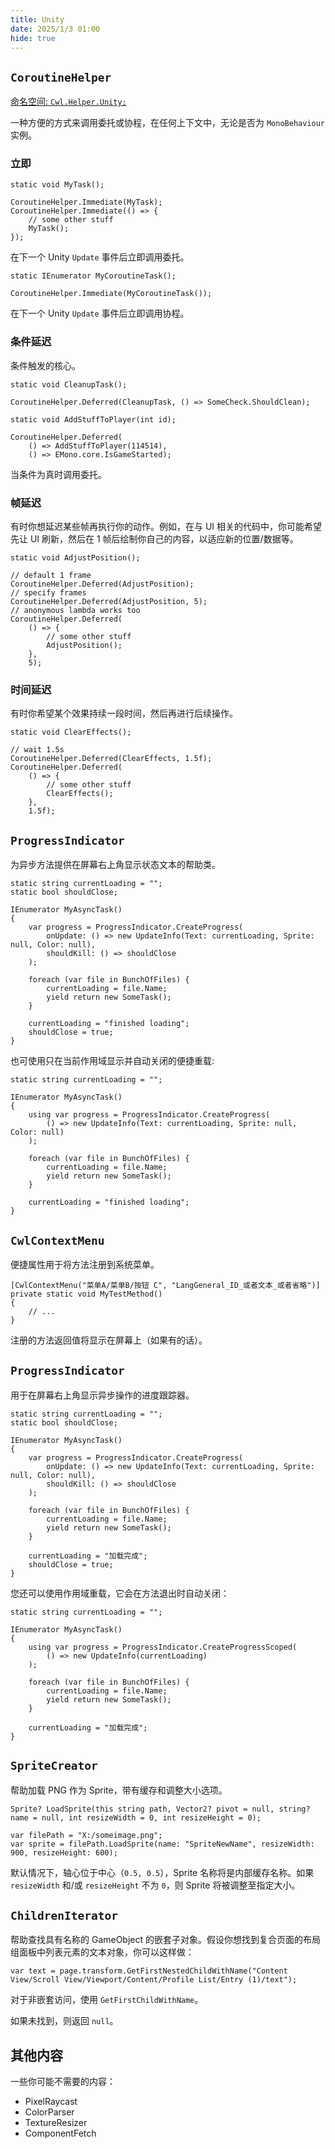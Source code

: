 ```yaml
---
title: Unity
date: 2025/1/3 01:00
hide: true
---
```


## `CoroutineHelper`

[命名空间: `Cwl.Helper.Unity;`](https://github.com/gottyduke/Elin.Plugins/tree/master/CustomWhateverLoader/Helper/Unity)

一种方便的方式来调用委托或协程，在任何上下文中，无论是否为 `MonoBehaviour` 实例。

### 立即
```cs:no-line-numbers
static void MyTask();

CoroutineHelper.Immediate(MyTask);
CoroutineHelper.Immediate(() => {
    // some other stuff
    MyTask();
});
```

在下一个 Unity `Update` 事件后立即调用委托。

```cs:no-line-numbers
static IEnumerator MyCoroutineTask();

CoroutineHelper.Immediate(MyCoroutineTask());
```

在下一个 Unity `Update` 事件后立即调用协程。

### 条件延迟

条件触发的核心。
```cs:no-line-numbers
static void CleanupTask();

CoroutineHelper.Deferred(CleanupTask, () => SomeCheck.ShouldClean);

static void AddStuffToPlayer(int id);

CoroutineHelper.Deferred(
    () => AddStuffToPlayer(114514),
    () => EMono.core.IsGameStarted);
```

当条件为真时调用委托。

### 帧延迟

有时你想延迟某些帧再执行你的动作。例如，在与 UI 相关的代码中，你可能希望先让 UI 刷新，然后在 1 帧后绘制你自己的内容，以适应新的位置/数据等。
```cs:no-line-numbers
static void AdjustPosition();

// default 1 frame
CoroutineHelper.Deferred(AdjustPosition);
// specify frames
CoroutineHelper.Deferred(AdjustPosition, 5);
// anonymous lambda works too
CoroutineHelper.Deferred(
    () => {
        // some other stuff
        AdjustPosition();
    },
    5);
```

### 时间延迟

有时你希望某个效果持续一段时间，然后再进行后续操作。
```cs:no-line-numbers
static void ClearEffects();

// wait 1.5s
CoroutineHelper.Deferred(ClearEffects, 1.5f);
CoroutineHelper.Deferred(
    () => {
        // some other stuff
        ClearEffects();
    },
    1.5f);
```

## `ProgressIndicator`

为异步方法提供在屏幕右上角显示状态文本的帮助类。
```cs:no-line-numbers
static string currentLoading = "";
static bool shouldClose;

IEnumerator MyAsyncTask()
{
    var progress = ProgressIndicator.CreateProgress(
        onUpdate: () => new UpdateInfo(Text: currentLoading, Sprite: null, Color: null),
        shouldKill: () => shouldClose
    );

    foreach (var file in BunchOfFiles) {
        currentLoading = file.Name;
        yield return new SomeTask();
    }

    currentLoading = "finished loading";
    shouldClose = true;
}
```

也可使用只在当前作用域显示并自动关闭的便捷重载:
```cs:no-line-numbers
static string currentLoading = "";

IEnumerator MyAsyncTask()
{
    using var progress = ProgressIndicator.CreateProgress(
        () => new UpdateInfo(Text: currentLoading, Sprite: null, Color: null)
    );

    foreach (var file in BunchOfFiles) {
        currentLoading = file.Name;
        yield return new SomeTask();
    }

    currentLoading = "finished loading";
}
```

## `CwlContextMenu`

便捷属性用于将方法注册到系统菜单。
```cs:no-line-numbers
[CwlContextMenu("菜单A/菜单B/按钮 C", "LangGeneral_ID_或者文本_或者省略")]
private static void MyTestMethod()
{
    // ...
}
```

注册的方法返回值将显示在屏幕上（如果有的话）。

## `ProgressIndicator`

用于在屏幕右上角显示异步操作的进度跟踪器。
```cs:no-line-numbers
static string currentLoading = "";
static bool shouldClose;

IEnumerator MyAsyncTask()
{
    var progress = ProgressIndicator.CreateProgress(
        onUpdate: () => new UpdateInfo(Text: currentLoading, Sprite: null, Color: null),
        shouldKill: () => shouldClose
    );

    foreach (var file in BunchOfFiles) {
        currentLoading = file.Name;
        yield return new SomeTask();
    }

    currentLoading = "加载完成";
    shouldClose = true;
}
```

您还可以使用作用域重载，它会在方法退出时自动关闭：
```cs:no-line-numbers
static string currentLoading = "";

IEnumerator MyAsyncTask()
{
    using var progress = ProgressIndicator.CreateProgressScoped(
        () => new UpdateInfo(currentLoading)
    );

    foreach (var file in BunchOfFiles) {
        currentLoading = file.Name;
        yield return new SomeTask();
    }

    currentLoading = "加载完成";
}
```

## `SpriteCreator`

帮助加载 PNG 作为 Sprite，带有缓存和调整大小选项。
```cs:no-line-numbers
Sprite? LoadSprite(this string path, Vector2? pivot = null, string? name = null, int resizeWidth = 0, int resizeHeight = 0);

var filePath = "X:/someimage.png";
var sprite = filePath.LoadSprite(name: "SpriteNewName", resizeWidth: 900, resizeHeight: 600);
```

默认情况下，轴心位于中心（`0.5, 0.5`），Sprite 名称将是内部缓存名称。如果 `resizeWidth` 和/或 `resizeHeight` 不为 `0`，则 Sprite 将被调整至指定大小。

## `ChildrenIterator`

帮助查找具有名称的 GameObject 的嵌套子对象。假设你想找到复合页面的布局组面板中列表元素的文本对象，你可以这样做：
```cs:no-line-numbers
var text = page.transform.GetFirstNestedChildWithName("Content View/Scroll View/Viewport/Content/Profile List/Entry (1)/text");
```

对于非嵌套访问，使用 `GetFirstChildWithName`。

如果未找到，则返回 `null`。

## 其他内容

一些你可能不需要的内容：

+ PixelRaycast
+ ColorParser
+ TextureResizer
+ ComponentFetch